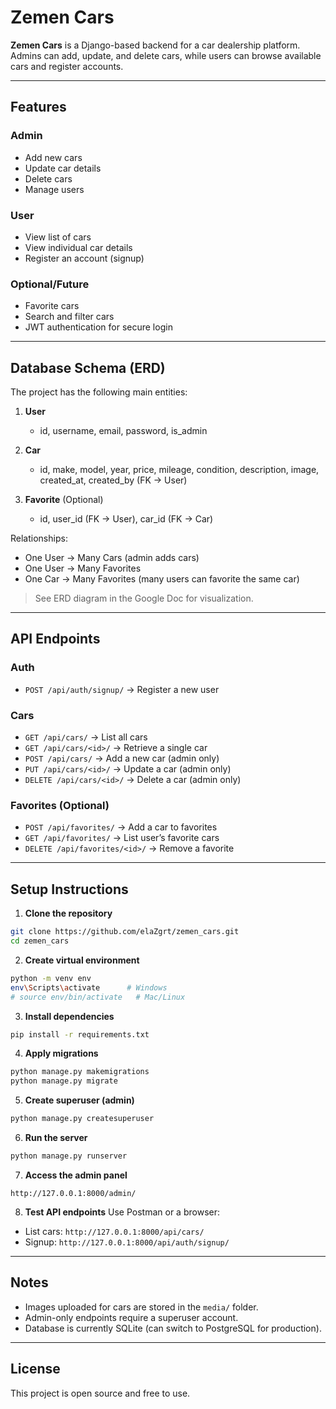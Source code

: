 # Zemen Cars

**Zemen Cars** is a Django-based backend for a car dealership platform. Admins can add, update, and delete cars, while users can browse available cars and register accounts.

---

## Features

### Admin
- Add new cars
- Update car details
- Delete cars
- Manage users

### User
- View list of cars
- View individual car details
- Register an account (signup)

### Optional/Future
- Favorite cars
- Search and filter cars
- JWT authentication for secure login

---

## Database Schema (ERD)

The project has the following main entities:

1. **User**
   - id, username, email, password, is_admin

2. **Car**
   - id, make, model, year, price, mileage, condition, description, image, created_at, created_by (FK → User)

3. **Favorite** (Optional)
   - id, user_id (FK → User), car_id (FK → Car)

Relationships:
- One User → Many Cars (admin adds cars)
- One User → Many Favorites
- One Car → Many Favorites (many users can favorite the same car)

> See ERD diagram in the Google Doc for visualization.

---

## API Endpoints

### Auth
- `POST /api/auth/signup/` → Register a new user

### Cars
- `GET /api/cars/` → List all cars
- `GET /api/cars/<id>/` → Retrieve a single car
- `POST /api/cars/` → Add a new car (admin only)
- `PUT /api/cars/<id>/` → Update a car (admin only)
- `DELETE /api/cars/<id>/` → Delete a car (admin only)

### Favorites (Optional)
- `POST /api/favorites/` → Add a car to favorites
- `GET /api/favorites/` → List user’s favorite cars
- `DELETE /api/favorites/<id>/` → Remove a favorite

---

## Setup Instructions

1. **Clone the repository**

```bash
git clone https://github.com/elaZgrt/zemen_cars.git
cd zemen_cars
```

2. **Create virtual environment**

```bash
python -m venv env
env\Scripts\activate      # Windows
# source env/bin/activate   # Mac/Linux
```

3. **Install dependencies**

```bash
pip install -r requirements.txt
```

4. **Apply migrations**

```bash
python manage.py makemigrations
python manage.py migrate
```

5. **Create superuser (admin)**

```bash
python manage.py createsuperuser
```

6. **Run the server**

```bash
python manage.py runserver
```

7. **Access the admin panel**

```
http://127.0.0.1:8000/admin/
```

8. **Test API endpoints**
Use Postman or a browser:
- List cars: `http://127.0.0.1:8000/api/cars/`
- Signup: `http://127.0.0.1:8000/api/auth/signup/`

---

## Notes
- Images uploaded for cars are stored in the `media/` folder.
- Admin-only endpoints require a superuser account.
- Database is currently SQLite (can switch to PostgreSQL for production).

---

## License
This project is open source and free to use.
